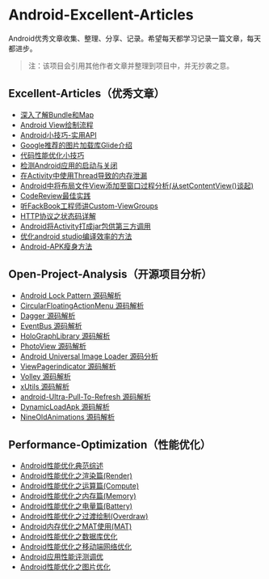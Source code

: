 # Android-Excellent-Articles
Android优秀文章收集、整理、分享、记录。希望每天都学习记录一篇文章，每天都进步。
> 注：该项目会引用其他作者文章并整理到项目中，并无抄袭之意。

## Excellent-Articles（优秀文章） ##
* [深入了解Bundle和Map](Android-Excellent-Articles/%E6%B7%B1%E5%85%A5%E4%BA%86%E8%A7%A3Bundle%E5%92%8CMap.md "深入了解Bundle和Map")
* [Android View绘制流程](Android-Excellent-Articles/Android%20View绘制流程.md "Android View绘制流程")
* [Android小技巧-实用API](Android-Excellent-Articles/Android小技巧-实用API.md "Android小技巧-实用API")
* [Google推荐的图片加载库Glide介绍](Android-Excellent-Articles/Google推荐的图片加载库Glide介绍.md "Google推荐的图片加载库Glide介绍")
* [代码性能优化小技巧](Android-Excellent-Articles/代码性能优化小技巧.md "代码性能优化小技巧")
* [检测Android应用的启动与关闭](Android-Excellent-Articles/检测Android应用的启动与关闭.md "检测Android应用的启动与关闭")
* [在Activity中使用Thread导致的内存泄漏](Android-Excellent-Articles/在Activity中使用Thread导致的内存泄漏.md "在Activity中使用Thread导致的内存泄漏")
* [Android中将布局文件View添加至窗口过程分析(从setContentView()谈起)](Android-Excellent-Articles/Android中将布局文件View添加至窗口过程分析(从setContentView()谈起).md "Android中将布局文件View添加至窗口过程分析(从setContentView()谈起)")
* [CodeReview最佳实践](Android-Excellent-Articles/CodeReview最佳实践.md "Code Review最佳实践")
* [听FackBook工程师讲Custom-ViewGroups](Android-Excellent-Articles/听FackBook工程师讲Custom-ViewGroups.md "听FackBook工程师讲Custom-ViewGroups")
* [HTTP协议之状态码详解](Android-Excellent-Articles/HTTP协议之状态码详解.md "HTTP协议之状态码详解.md")
* [Android将Activity打成jar包供第三方调用](Android-Excellent-Articles/Android%20将Activity打成jar包供第三方调用.md "Android 将Activity打成jar包供第三方调用.md")
* [优化android studio编译效率的方法](Android-Excellent-Articles/优化android%20studio编译效率的方法.md "优化android studio编译效率的方法.md")
* [Android-APK瘦身方法](Android-Excellent-Articles/Android-APK瘦身方法.md "Android-APK瘦身方法.md")


## Open-Project-Analysis（开源项目分析） ##
* [Android Lock Pattern 源码解析](Android-Open-Project-Analysis/android-lockpattern "Android Lock Pattern 源码解析")
* [CircularFloatingActionMenu 源码解析](Android-Open-Project-Analysis/circular-floating-action-menu "CircularFloatingActionMenu 源码解析")
* [Dagger 源码解析](Android-Open-Project-Analysis/dagger "Dagger 源码解析")
* [EventBus 源码解析](Android-Open-Project-Analysis/event-bus "EventBus 源码解析")
* [HoloGraphLibrary 源码解析](Android-Open-Project-Analysis/holographlibrary "HoloGraphLibrary 源码解析")
* [PhotoView 源码解析](Android-Open-Project-Analysis/photoview "PhotoView 源码解析")
* [Android Universal Image Loader 源码分析](Android-Open-Project-Analysis/universal-image-loader "Android Universal Image Loader 源码分析")
* [ViewPagerindicator 源码解析](Android-Open-Project-Analysis/view-pager-indicator "Dagger ViewPagerindicator 源码解析")
* [Volley 源码解析](Android-Open-Project-Analysis/volley "Dagger Volley 源码解析")
* [xUtils 源码解析](Android-Open-Project-Analysis/xutils "xUtils 源码解析")
* [android-Ultra-Pull-To-Refresh 源码解析](Android-Open-Project-Analysis/android-ultra-pull-to-refresh "android-Ultra-Pull-To-Refresh 源码解析")
* [DynamicLoadApk 源码解析](Android-Open-Project-Analysis/DynamicLoadApk "DynamicLoadApk 源码解析")
* [NineOldAnimations 源码解析](Android-Open-Project-Analysis/NineOldAnimations "NineOldAnimations 源码解析")

## Performance-Optimization（性能优化） ##
* [Android性能优化典范综述](Android-Performance-Patterns-Analysis/android-performance-patterns "Android性能优化典范综述")
* [Android性能优化之渲染篇(Render)](Android-Performance-Patterns-Analysis/android-performance-render "Android性能优化之渲染篇")
* [Android性能优化之运算篇(Compute)](Android-Performance-Patterns-Analysis/android-performance-compute "Android性能优化之运算篇")
* [Android性能优化之内存篇(Memory)](Android-Performance-Patterns-Analysis/android-performance-memory "Android性能优化之内存篇")
* [Android性能优化之电量篇(Battery)](Android-Performance-Patterns-Analysis/android-performance-battery "Android性能优化之电量篇")
* [Android性能优化之过渡绘制(Overdraw)](Android-Performance-Patterns-Analysis/android-performance-optimization-overdraw "Android性能优化之过渡绘制") </br>
* [Android内存优化之MAT使用(MAT)](Android-Performance-Patterns-Analysis/android-performance-memory-usage-of-MAT "Android内存优化之MAT使用")  </br>
* [Android性能优化之数据库优化](Android-Performance-Patterns-Analysis/android-performance-database "Android性能优化之数据库优化")
* [Android性能优化之移动端网络优化](Android-Performance-Patterns-Analysis/android-performance-network "Android性能优化之移动端网络优化")
* [Android应用性能评测调优](Android-Performance-Patterns-Analysis/android-app-performance-review-tuning "Android应用性能评测调优")
* [Android性能优化之图片优化](Android-Performance-Patterns-Analysis/android-performance-optimization-image "Android性能优化之图片优化")
